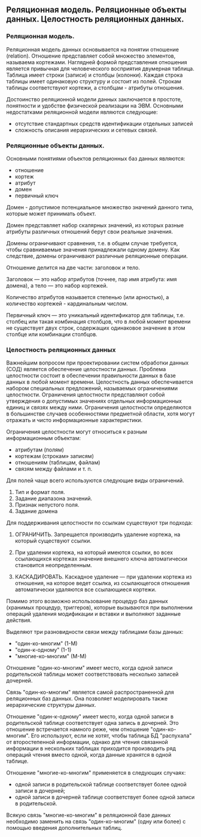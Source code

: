 ## Реляционная модель. Реляционные объекты данных. Целостность реляционных данных.

### Реляционная модель. 

Реляционная модель данных основывается на понятии отношение (relation). Отношение представляет собой множество элементов, называема кортежами. 
Наглядней формой представления отношения является привычная для человеческого восприятия двумерная таблица. 
Таблица имеет строки (записи) и столбцы (колонки). 
Каждая строка таблицы имеет одинаковую структуру и состоит из полей. 
Строкам таблицы соответствуют кортежи, а столбцам - атрибуты отношения.

Достоинство реляционной модели данных заключается в простоте, понятности и удобстве физической реализации на ЭВМ. 
Основными недостатками реляционной модели являются следующие: 
- отсутствие стандартных средств идентификации отдельных записей
- сложность описания иерархических и сетевых связей.

### Реляционные объекты данных. 

Основными понятиями объектов реляционных баз данных являются:
- отношение
- кортеж 
- атрибут
- домен
- первичный ключ

Домен - допустимое потенциальное множество значений данного типа, которые может принимать объект. 

Домен представляет набор скалярных значений, из которых разные атрибуты различных отношений берут свои реальные значения. 

Домены ограничивают сравнения, т.е. в общем случае требуется, чтобы сравниваемые значения принадлежали одному домену. 
Как следствие, домены ограничивают различные реляционные операции.

Отношение делится на две части: заголовок и тело. 

Заголовок — это набор атрибутов (точнее, пар имя атрибута: имя домена), а тело — это набор кортежей. 

Количество атрибутов называется степенью (или арностью), а количество кортежей - кардинальным числом.

Первичный ключ — это уникальный идентификатор для таблицы, 
т.е. столбец или такая комбинация столбцов, что в любой момент времени не существует двух строк, 
содержащих одинаковое значение в этом столбце или комбинации столбцов.

### Целостность реляционных данных

Важнейшим вопросом при проектировании систем обработки данных (СОД) является обеспечение целостности данных. 
Проблема целостности состоит в обеспечении правильности данных в базе данных в любой момент времени. 
Целостность данных обеспечивается набором специальных предложений, называемых ограничениями целостности. 
Ограничения целостности представляют собой утверждения о допустимых значениях отдельных информационных единиц и связях между ними. 
Ограничения целостности определяются в большинстве случаев особенностями предметной области, 
хотя могут отражать и чисто информационные характеристики.

Ограничения целостности могут относиться к разным информационным объектам: 
- атрибутам (полям)
- кортежам (строкам» записям)
- отношениям (таблицам, файлам)
- связям между файлами и т. п.

Для полей чаще всего используются следующие виды ограничений.

1. Тип и формат поля. 
2. Задание диапазона значений. 
3. Признак непустого поля. 
4. Задание домена

Для поддерживания целостности по ссылкам существуют три подхода:

1. ОГРАНИЧИТЬ. Запрещается производить удаление кортежа, на который существуют ссылки.

2. При удалении кортежа, на который имеются ссылки, во всех ссылающихся кортежах значение внешнего ключа автоматически становится неопределенным.

3. КАСКАДИРОВАТЬ. Каскадное удаление — при удалении кортежа из отношения, на которое ведет ссылка, 
из ссылающегося отношения автоматически удаляются все ссылающиеся кортежи.

Помимо этого возможно использование процедур баз данных (хранимых процедур, триггеров), 
которые вызываются при выполнении операций удаления модификации и вставки и выполняют заданные действия. 

Выделяют три разновидности связи между таблицами базы данных:
- "один-ко-многим" (1-М)
- "один-к-одному" (1-1) 
- "многие-ко-многим" (М-М)

Отношение "один-ко-многим" имеет место, когда одной записи родительской таблицы может соответствовать несколько записей дочерней. 

Связь "один-ко-многим" является самой распространенной для реляционных баз данных. 
Она позволяет моделировать также иерархические структуры данных.

Отношение "один-к-одному" имеет место, когда одной записи в родительской таблице соответствует одна запись в дочерней. 
Это отношение встречается намного реже, чем отношение "один-ко-многим". 
Его используют, если не хотят, чтобы таблица БД "распухала" от второстепенной информации, 
однако для чтения связанной информации в нескольких таблицах приходится производить ряд операций чтения вместо одной, 
когда данные хранятся в одной таблице.

Отношение "многие-ко-многим" применяется в следующих случаях: 
- одной записи в родительской таблице соответ­ствует более одной записи в дочерней; 
- одной записи в дочерней таблице соответствует более одной записи в родительской.

Всякую связь "многие-ко-многим" в реляционной базе данных необходимо заменить на связь "один-ко-многим" (одну или более) с помощью введения дополнительных таблиц.
